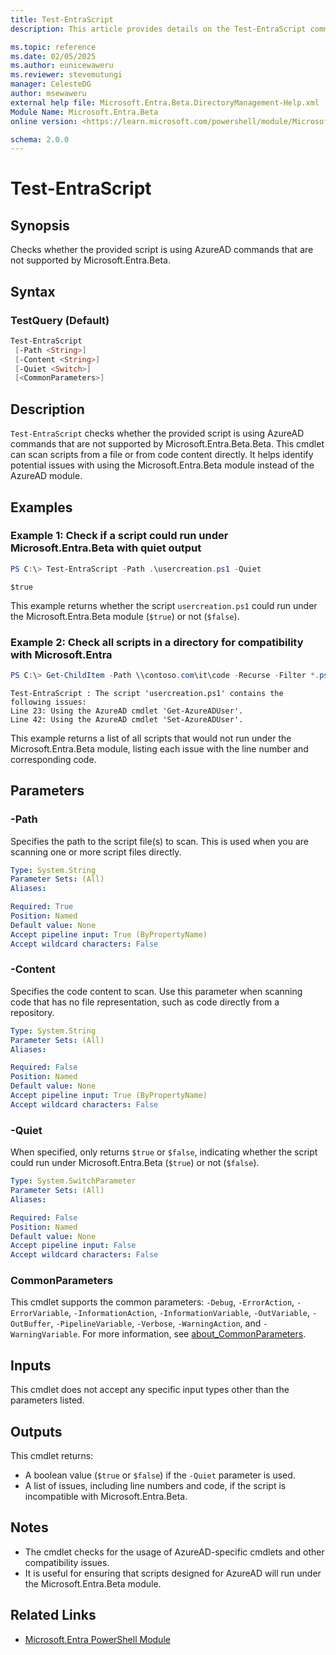 ```yaml
---
title: Test-EntraScript
description: This article provides details on the Test-EntraScript command.

ms.topic: reference
ms.date: 02/05/2025
ms.author: eunicewaweru
ms.reviewer: stevemutungi
manager: CelesteDG
author: msewaweru
external help file: Microsoft.Entra.Beta.DirectoryManagement-Help.xml
Module Name: Microsoft.Entra.Beta
online version: <https://learn.microsoft.com/powershell/module/Microsoft.Entra.Beta.DirectoryManagement/Test-EntraScript>

schema: 2.0.0
---
```


# Test-EntraScript

## Synopsis

Checks whether the provided script is using AzureAD commands that are not supported by Microsoft.Entra.Beta.

## Syntax

### TestQuery (Default)

```powershell
Test-EntraScript
 [-Path <String>]
 [-Content <String>]
 [-Quiet <Switch>]
 [<CommonParameters>]
```

## Description

`Test-EntraScript` checks whether the provided script is using AzureAD commands that are not supported by Microsoft.Entra.Beta.Beta. This cmdlet can scan scripts from a file or from code content directly. It helps identify potential issues with using the Microsoft.Entra.Beta module instead of the AzureAD module.

## Examples

### Example 1: Check if a script could run under Microsoft.Entra.Beta with quiet output

```powershell
PS C:\> Test-EntraScript -Path .\usercreation.ps1 -Quiet
```

```Output
$true
```

This example returns whether the script `usercreation.ps1` could run under the Microsoft.Entra.Beta module (`$true`) or not (`$false`).

### Example 2: Check all scripts in a directory for compatibility with Microsoft.Entra

```powershell
PS C:\> Get-ChildItem -Path \\contoso.com\it\code -Recurse -Filter *.ps1 | Test-EntraScript
```

```Output
Test-EntraScript : The script 'usercreation.ps1' contains the following issues:
Line 23: Using the AzureAD cmdlet 'Get-AzureADUser'.
Line 42: Using the AzureAD cmdlet 'Set-AzureADUser'.
```

This example returns a list of all scripts that would not run under the Microsoft.Entra.Beta module, listing each issue with the line number and corresponding code.

## Parameters

### -Path

Specifies the path to the script file(s) to scan. This is used when you are scanning one or more script files directly.

```yaml
Type: System.String
Parameter Sets: (All)
Aliases:

Required: True
Position: Named
Default value: None
Accept pipeline input: True (ByPropertyName)
Accept wildcard characters: False
```

### -Content

Specifies the code content to scan. Use this parameter when scanning code that has no file representation, such as code directly from a repository.

```yaml
Type: System.String
Parameter Sets: (All)
Aliases:

Required: False
Position: Named
Default value: None
Accept pipeline input: True (ByPropertyName)
Accept wildcard characters: False
```

### -Quiet

When specified, only returns `$true` or `$false`, indicating whether the script could run under Microsoft.Entra.Beta (`$true`) or not (`$false`).

```yaml
Type: System.SwitchParameter
Parameter Sets: (All)
Aliases:

Required: False
Position: Named
Default value: None
Accept pipeline input: False
Accept wildcard characters: False
```

### CommonParameters

This cmdlet supports the common parameters: `-Debug`, `-ErrorAction`, `-ErrorVariable`, `-InformationAction`, `-InformationVariable`, `-OutVariable`, `-OutBuffer`, `-PipelineVariable`, `-Verbose`, `-WarningAction`, and `-WarningVariable`. For more information, see [about_CommonParameters](https://go.microsoft.com/fwlink/?LinkID=113216).

## Inputs

This cmdlet does not accept any specific input types other than the parameters listed.

## Outputs

This cmdlet returns:

- A boolean value (`$true` or `$false`) if the `-Quiet` parameter is used.
- A list of issues, including line numbers and code, if the script is incompatible with Microsoft.Entra.Beta.

## Notes

- The cmdlet checks for the usage of AzureAD-specific cmdlets and other compatibility issues.
- It is useful for ensuring that scripts designed for AzureAD will run under the Microsoft.Entra.Beta module.

## Related Links

- [Microsoft.Entra PowerShell Module](https://learn.microsoft.com/powershell/module/microsoft.entra.beta/)

